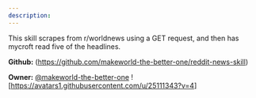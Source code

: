 ```yaml
---
description: 
---
```

This skill scrapes from r/worldnews using a GET request, and then has mycroft read five of the headlines.

**Github:** (https://github.com/makeworld-the-better-one/reddit-news-skill)

**Owner:** [@makeworld-the-better-one](https://github.com/makeworld-the-better-one) ![https://avatars1.githubusercontent.com/u/25111343?v=4]

